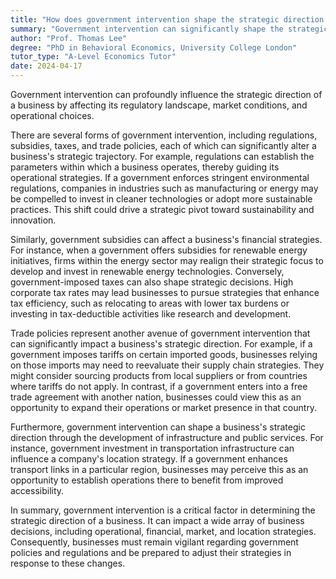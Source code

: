 ```yaml
---
title: "How does government intervention shape the strategic direction of a business?"
summary: "Government intervention can significantly shape the strategic direction of a business by influencing its regulatory environment, market conditions, and operational decisions."
author: "Prof. Thomas Lee"
degree: "PhD in Behavioral Economics, University College London"
tutor_type: "A-Level Economics Tutor"
date: 2024-04-17
---
```


Government intervention can profoundly influence the strategic direction of a business by affecting its regulatory landscape, market conditions, and operational choices.

There are several forms of government intervention, including regulations, subsidies, taxes, and trade policies, each of which can significantly alter a business's strategic trajectory. For example, regulations can establish the parameters within which a business operates, thereby guiding its operational strategies. If a government enforces stringent environmental regulations, companies in industries such as manufacturing or energy may be compelled to invest in cleaner technologies or adopt more sustainable practices. This shift could drive a strategic pivot toward sustainability and innovation.

Similarly, government subsidies can affect a business's financial strategies. For instance, when a government offers subsidies for renewable energy initiatives, firms within the energy sector may realign their strategic focus to develop and invest in renewable energy technologies. Conversely, government-imposed taxes can also shape strategic decisions. High corporate tax rates may lead businesses to pursue strategies that enhance tax efficiency, such as relocating to areas with lower tax burdens or investing in tax-deductible activities like research and development.

Trade policies represent another avenue of government intervention that can significantly impact a business's strategic direction. For example, if a government imposes tariffs on certain imported goods, businesses relying on those imports may need to reevaluate their supply chain strategies. They might consider sourcing products from local suppliers or from countries where tariffs do not apply. In contrast, if a government enters into a free trade agreement with another nation, businesses could view this as an opportunity to expand their operations or market presence in that country.

Furthermore, government intervention can shape a business's strategic direction through the development of infrastructure and public services. For instance, government investment in transportation infrastructure can influence a company's location strategy. If a government enhances transport links in a particular region, businesses may perceive this as an opportunity to establish operations there to benefit from improved accessibility.

In summary, government intervention is a critical factor in determining the strategic direction of a business. It can impact a wide array of business decisions, including operational, financial, market, and location strategies. Consequently, businesses must remain vigilant regarding government policies and regulations and be prepared to adjust their strategies in response to these changes.
    